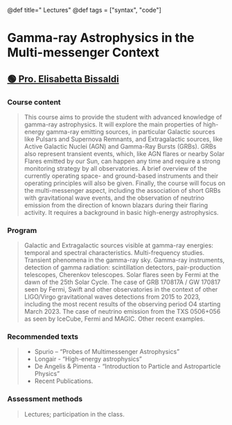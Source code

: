 
@def title=" Lectures"
@def tags = ["syntax", "code"]

# Gamma-ray Astrophysics in the Multi-messenger Context
## [🟢 Pro. Elisabetta Bissaldi](http://web2.ba.infn.it/~bissaldi//)

### Course content

> This course aims to provide the student with advanced knowledge of gamma-ray astrophysics. It will explore the main properties of high-energy gamma-ray emitting sources, in particular Galactic sources like Pulsars and Supernova Remnants, and Extragalactic sources, like Active Galactic Nuclei (AGN) and Gamma-Ray Bursts (GRBs). GRBs also represent transient events, which, like AGN flares or nearby Solar Flares emitted by our Sun, can happen any time and require a strong monitoring strategy by all observatories. A brief overview of the currently operating space- and ground-based instruments and their operating principles will also be given. Finally, the course will focus on the multi-messenger aspect, including the association of short GRBs with gravitational wave events, and the observation of neutrino emission from the direction of known blazars during their flaring activity. It requires a background in basic high-energy astrophysics.

### Program

> Galactic and Extragalactic sources visible at gamma-ray energies: temporal and spectral characteristics. Multi-frequency studies. Transient phenomena in the gamma-ray sky. Gamma-ray instruments, detection of gamma radiation: scintillation detectors, pair-production telescopes, Cherenkov telescopes. Solar flares seen by Fermi at the dawn of the 25th Solar Cycle. The case of GRB 170817A / GW 170817 seen by Fermi, Swift and other observatories in the context of other LIGO/Virgo gravitational waves detections from 2015 to 2023, including the most recent results of the observing period O4 starting March 2023. The case of neutrino emission from the TXS 0506+056 as seen by IceCube, Fermi and MAGIC. Other recent examples.

### Recommended texts
>- Spurio – “Probes of Multimessenger Astrophysics”
>- Longair - “High-energy astrophysics”
>- De Angelis & Pimenta - “Introduction to Particle and Astroparticle Physics”
>- Recent Publications.

### Assessment methods

> Lectures; participation in the class.



